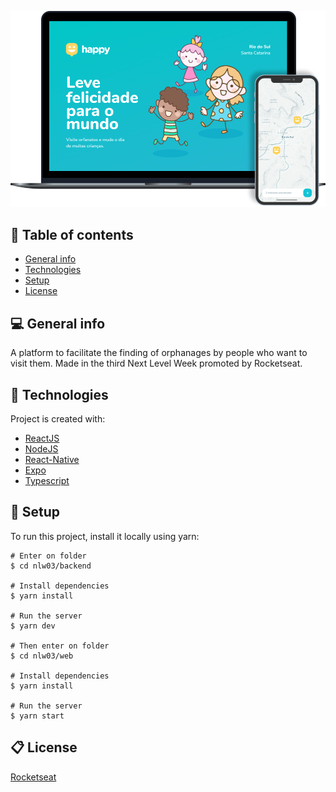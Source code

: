 ![Happy](.github/happy.png)

## :memo: Table of contents
* [General info](#general-info)
* [Technologies](#technologies)
* [Setup](#setup)
* [License](#license)

## :computer: General info
A platform to facilitate the finding of orphanages by people who want to visit them. Made in the third Next Level Week promoted by Rocketseat.
	
## :rocket: Technologies
Project is created with:
* [ReactJS](https://reactjs.org/)
* [NodeJS](https://nodejs.org/en/)
* [React-Native](https://facebook.github.io/react-native/)
* [Expo](https://expo.io/)
* [Typescript](https://www.typescriptlang.org/)
	
## :triangular_ruler: Setup

To run this project, install it locally using yarn:

```
# Enter on folder
$ cd nlw03/backend

# Install dependencies
$ yarn install

# Run the server
$ yarn dev

# Then enter on folder
$ cd nlw03/web

# Install dependencies
$ yarn install

# Run the server
$ yarn start
```

## :clipboard: License
[Rocketseat](https://github.com/rocketseat-education/nlw-03-omnistack/blob/master/LICENSE.md)
